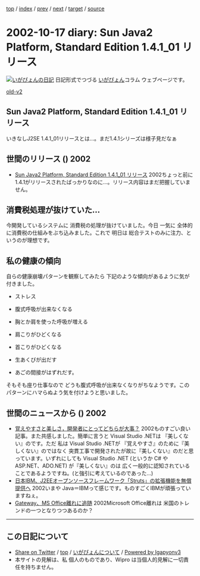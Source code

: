 [top](../index.html) 
 / [index](index.html) 
 / [prev](ig021016.html) 
 / [next](ig021022.html) 
 / [target](http://www.igapyon.jp/igapyon/diary/2002/ig021017.html) 
 / [source](https://github.com/igapyon/diary/blob/master/2002/ig021017.src.md) 

2002-10-17 diary: Sun Java2 Platform, Standard Edition 1.4.1_01 リリース
=====================================================================================================
[![いがぴょんの日記](http://www.igapyon.jp/igapyon/diary/images/iga200306s.jpg "いがぴょん")](http://www.igapyon.jp/igapyon/diary/memo/memoigapyon.html) 日記形式でつづる [いがぴょん](http://www.igapyon.jp/igapyon/diary/memo/memoigapyon.html)コラム ウェブページです。

[old-v2](ig021017-orig.html)

## Sun Java2 Platform, Standard Edition 1.4.1_01 リリース

いきなしJ2SE 1.4.1_01リリースとは…。まだ1.4.1シリーズは様子見だなぁ


## 世間のリリース () 2002

* [Sun Java2 Platform, Standard Edition 1.4.1_01 リリース](http://java.sun.com/j2se/1.4.1/)  2002ちょっと前に 1.4.1がリリースされたばっかりなのに…。リリース内容はまだ把握していません。

## 消費税処理が抜けていた…

今開発しているシステムに 消費税の処理が抜けていました。今日 一気に 全体的に消費税の仕組みをぶち込みました。これで 明日は 総合テストのみに注力、というのが理想です。

## 私の健康の傾向

自らの健康崩壊パターンを観察してみたら 下記のような傾向があるように気が付きました。

* ストレス
  
* 腹式呼吸が出来なくなる
  
* 胸とか肩を使った呼吸が増える
  
* 肩こりがひどくなる
  
* 首こりがひどくなる
  
* 生あくびが出だす
  
* あごの間接がはずれだす。

そもそも座り仕事なので どうも腹式呼吸が出来なくなりがちなようです。このパターンにハマらぬよう気を付けようと思いました。

## 世間のニュースから () 2002

* [覚えやすさと美しさ，開発者にとってどちらが大事？](http://itpro.nikkeibp.co.jp/free/ITPro/OPINION/20021009/1/)  2002ものすごい良い記事。また共感しました。簡単に言うと Visual Studio .NETは 『美しくない』のです。ただ 私は Visual Studio .NETが 『覚えやすさ』のために『美しくない』のではなく 突貫工事で開発されたが故に『美しくない』のだと思っています。いずれにしても Visual Studio .NET (というか C# や ASP.NET、ADO.NET) が『美しくない』のは 広く一般的に認知されていることであるようですね。(と強引に考えているのであった…)
* [日本IBM、J2EEオープンソースフレームワーク「Struts」の拡張機能を無償提供へ](http://www.zdnet.co.jp/enterprise/0210/15/nw02.html)  2002いまや Java＝IBMって感じです。ものすごくIBMが頑張っていますねぇ。
* [Gateway、MS Office離れに追随](http://www.zdnet.co.jp/news/0210/16/nebt_17.html)  2002Microsoft Office離れは 米国のトレンドの一つとなりつつあるのか？


----------------------------------------------------------------------------------------------------

## この日記について

* [Share on Twitter](https://twitter.com/intent/tweet?hashtags=igapyon%2Cdiary%2C%E3%81%84%E3%81%8C%E3%81%B4%E3%82%87%E3%82%93&text=Sun+Java2+Platform%2C+Standard+Edition+1.4.1_01+%E3%83%AA%E3%83%AA%E3%83%BC%E3%82%B9&url=http%3A%2F%2Fwww.igapyon.jp%2Figapyon%2Fdiary%2F2002%2Fig021017.html) / [top](../index.html) / [いがぴょんについて](http://www.igapyon.jp/igapyon/diary/memo/memoigapyon.html) / [Powered by Igapyonv3](https://github.com/igapyon/igapyonv3)
* 本サイトの見解は、私 個人のものであり、Wipro は当個人的見解に一切責任を持ちません。 
